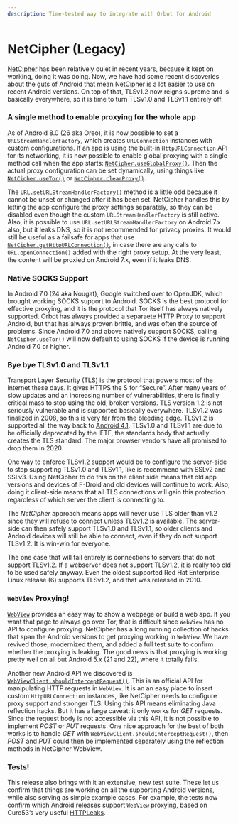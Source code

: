 ```yaml
---
description: Time-tested way to integrate with Orbot for Android
---
```


# NetCipher (Legacy)

[NetCipher](https://guardianproject.info/code/netcipher) has been relatively quiet in recent years, because it kept on working, doing it was doing. Now, we have had some recent discoveries about the guts of Android that mean NetCipher is a lot easier to use on recent Android versions. On top of that, TLSv1.2 now reigns supreme and is basically everywhere, so it is time to turn TLSv1.0 and TLSv1.1 entirely off.

### A single method to enable proxying for the whole app <a href="#a-single-method-to-enable-proxying-for-the-whole-app" id="a-single-method-to-enable-proxying-for-the-whole-app"></a>

As of Android 8.0 (26 aka Oreo), it is now possible to set a `URLStreamHandlerFactory`, which creates `URLConnection` instances with custom configurations. If an app is using the built-in `HttpURLConnection` API for its networking, it is now possible to enable global proxying with a single method call when the app starts: [`NetCipher.useGlobalProxy()`](https://guardianproject.github.io/NetCipher/libnetcipher/info/guardianproject/netcipher/NetCipher.html#useGlobalProxy--). Then the actual proxy configuration can be set dynamically, using things like [`NetCipher.useTor()`](https://guardianproject.github.io/NetCipher/libnetcipher/info/guardianproject/netcipher/NetCipher.html#useTor--) or [`NetCipher.clearProxy()`](https://guardianproject.github.io/NetCipher/libnetcipher/info/guardianproject/netcipher/NetCipher.html#clearProxy--).

The `URL.setURLStreamHandlerFactory()` method is a little odd because it cannot be unset or changed after it has been set. NetCipher handles this by letting the app configure the proxy settings separately, so they can be disabled even though the custom `URLStreamHandlerFactory` is still active. Also, it is possible to use `URL.setURLStreamHandlerFactory` on Android 7.x also, but it leaks DNS, so it is not recommended for privacy proxies. It would still be useful as a failsafe for apps that use [`NetCipher.getHttpURLConnection()`](https://guardianproject.github.io/NetCipher/libnetcipher/info/guardianproject/netcipher/NetCipher.html#getHttpURLConnection-java.lang.String-), in case there are any calls to `URL.openConnection()` added with the right proxy setup. At the very least, the content will be proxied on Android 7.x, even if it leaks DNS.

### Native SOCKS Support <a href="#native-socks-support" id="native-socks-support"></a>

In Android 7.0 (24 aka Nougat), Google switched over to OpenJDK, which brought working SOCKS support to Android. SOCKS is the best protocol for effective proxying, and it is the protocol that Tor itself has always natively supported. Orbot has always provided a separaete HTTP Proxy to support Android, but that has always proven brittle, and was often the source of problems. Since Android 7.0 and above natively support SOCKS, calling `NetCipher.useTor()` will now default to using SOCKS if the device is running Android 7.0 or higher.

### Bye bye TLSv1.0 and TLSv1.1 <a href="#bye-bye-tlsv1-0-and-tlsv1-1" id="bye-bye-tlsv1-0-and-tlsv1-1"></a>

Transport Layer Security (TLS) is the protocol that powers most of the internet these days. It gives HTTPS the S for “Secure”. After many years of slow updates and an increasing number of vulnerabilities, there is finally critical mass to stop using the old, broken versions. TLS version 1.2 is not seriously vulnerable and is supported basically everywhere. TLSv1.2 was finalized in 2008, so this is very far from the bleeding edge. TLSv1.2 is supported all the way back to [Android 4.1](https://developer.android.com/reference/javax/net/ssl/SSLSocket#protocols). TLSv1.0 and TLSv1.1 are due to be officially deprecated by the IETF, the standards body that actually creates the TLS standard. The major browser vendors have all promised to drop them in 2020.

One way to enforce TLSv1.2 support would be to configure the server-side to stop supporting TLSv1.0 and TLSv1.1, like is recommend with SSLv2 and SSLv3. Using NetCipher to do this on the client side means that old app versions and devices of F-Droid and old devices will continue to work. Also, doing it client-side means that all TLS connections will gain this protection regardless of which server the client is connecting to.

The _NetCipher_ approach means apps will never use TLS older than v1.2 since they will refuse to connect unless TLSv1.2 is available. The server-side can then safely support TLSv1.0 and TLSv1.1, so older clients and Android devices will still be able to connect, even if they do not support TLSv1.2. It is win-win for everyone.

The one case that will fail entirely is connections to servers that do not support TLSv1.2. If a webserver does not support TLSv1.2, it is really too old to be used safely anyway. Even the oldest supported Red Hat Enterprise Linux release (6) supports TLSv1.2, and that was released in 2010.

### `WebView` Proxying! <a href="#webview-proxying" id="webview-proxying"></a>

[`WebView`](https://developer.android.com/reference/android/webkit/WebView) provides an easy way to show a webpage or build a web app. If you want that page to always go over Tor, that is difficult since `WebView` has no API to configure proxying. NetCipher has a long running collection of hacks that span the Android versions to get proxying working in `WebView`. We have revived those, modernized them, and added a full test suite to confirm whether the proxying is leaking. The good news is that proxying is working pretty well on all but Android 5.x (21 and 22), where it totally fails.

Another new Android API we discovered is [`WebViewClient.shouldInterceptRequest()`](https://developer.android.com/reference/android/webkit/WebViewClient.html#shouldInterceptRequest\(android.webkit.WebView,%20android.webkit.WebResourceRequest\)). This is an official API for manipulating HTTP requests in `WebView`. It is an an easy place to insert custom `HttpURLConnection` instances, like NetCipher needs to configure proxy support and stronger TLS. Using this API means eliminating Java reflection hacks. But it has a large caveat: it only works for _GET_ requests. Since the request body is not accessible via this API, it is not possible to implement _POST_ or _PUT_ requests. One nice approach for the best of both works is to handle _GET_ with `WebViewClient.shouldInterceptRequest()`, then _POST_ and _PUT_ could then be implemented separately using the reflection methods in NetCipher WebView.

### Tests! <a href="#tests" id="tests"></a>

This release also brings with it an extensive, new test suite. These let us confirm that things are working on all the supporting Android versions, while also serving as simple example cases. For example, the tests now confirm which Android releases support `WebView` proxying, based on Cure53’s very useful [HTTPLeaks](https://github.com/cure53/HTTPLeaks).
